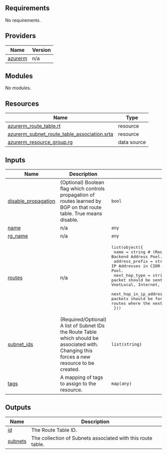 ## Requirements

No requirements.

## Providers

| Name | Version |
|------|---------|
| <a name="provider_azurerm"></a> [azurerm](#provider\_azurerm) | n/a |

## Modules

No modules.

## Resources

| Name | Type |
|------|------|
| [azurerm_route_table.rt](https://registry.terraform.io/providers/hashicorp/azurerm/latest/docs/resources/route_table) | resource |
| [azurerm_subnet_route_table_association.srta](https://registry.terraform.io/providers/hashicorp/azurerm/latest/docs/resources/subnet_route_table_association) | resource |
| [azurerm_resource_group.rg](https://registry.terraform.io/providers/hashicorp/azurerm/latest/docs/data-sources/resource_group) | data source |

## Inputs

| Name | Description | Type | Default | Required |
|------|-------------|------|---------|:--------:|
| <a name="input_disable_propagation"></a> [disable\_propagation](#input\_disable\_propagation) | (Optional) Boolean flag which controls propagation of routes learned by BGP on that route table. True means disable. | `bool` | `false` | no |
| <a name="input_name"></a> [name](#input\_name) | n/a | `any` | n/a | yes |
| <a name="input_rg_name"></a> [rg\_name](#input\_rg\_name) | n/a | `any` | n/a | yes |
| <a name="input_routes"></a> [routes](#input\_routes) | n/a | <pre>list(object({<br>    name                   = string # (Required) The name of the Backend Address Pool.<br>    address_prefix         = string # (Optional) A list of IP Addresses in CIDR which should be part of the Backend Address Pool.<br>    next_hop_type          = string # (Required) The type of Azure hop the packet should be sent to. Possible values are VirtualNetworkGateway, VnetLocal, Internet, VirtualAppliance and None<br>    next_hop_in_ip_address = string # (Optional) Contains the IP address packets should be forwarded to. Next hop values are only allowed in routes where the next hop type is VirtualAppliance.<br>  }))</pre> | n/a | yes |
| <a name="input_subnet_ids"></a> [subnet\_ids](#input\_subnet\_ids) | (Required/Optional) A list of Subnet IDs the Route Table which should be associated with. Changing this forces a new resource to be created. | `list(string)` | `[]` | no |
| <a name="input_tags"></a> [tags](#input\_tags) | A mapping of tags to assign to the resource. | `map(any)` | `{}` | no |

## Outputs

| Name | Description |
|------|-------------|
| <a name="output_id"></a> [id](#output\_id) | The Route Table ID. |
| <a name="output_subnets"></a> [subnets](#output\_subnets) | The collection of Subnets associated with this route table. |
